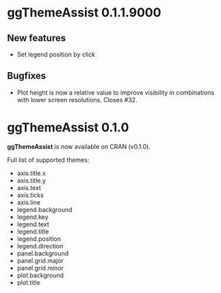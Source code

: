 # ggThemeAssist 0.1.1.9000

## New features
* Set legend position by click


## Bugfixes
* Plot height is now a relative value to improve visibility in combinations with lower screen resolutions. Closes #32.

# ggThemeAssist 0.1.0

**ggThemeAssist** is now available on CRAN (v0.1.0).

Full list of supported themes:

* axis.title.x
* axis.title.y	
* axis.text	
* axis.ticks
* axis.line
* legend.background
* legend.key
* legend.text
* legend.title
* legend.position
* legend.direction
* panel.background
* panel.grid.major
* panel.grid.minor
* plot.background
* plot.title
